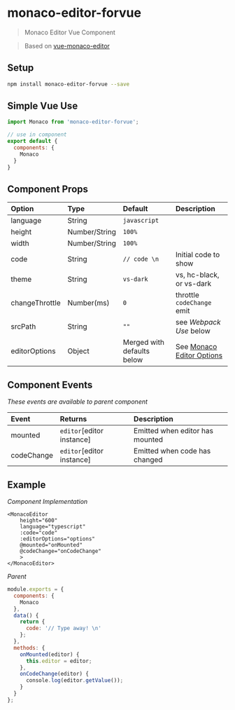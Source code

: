 # monaco-editor-forvue

> Monaco Editor Vue Component

> Based on [vue-monaco-editor](https://github.com/matt-oconnell/vue-monaco-editor)


## Setup

``` bash
npm install monaco-editor-forvue --save
```

## Simple Vue Use

```js
import Monaco from 'monaco-editor-forvue';

// use in component
export default {
  components: {
    Monaco
  }
}
```

## Component Props

| Option        | Type          | Default | Description
|:-------------|:-------------|:-------|:-------|
| language      | String        | `javascript` | |
| height        | Number/String | `100%` ||
| width | Number/String | `100%` ||
| code | String | `// code \n` | Initial code to show |
| theme | String | `vs-dark` | vs, hc-black, or vs-dark |
| changeThrottle | Number(ms) | `0` |  throttle `codeChange` emit |
|srcPath| String | `""` | see *Webpack Use* below
| editorOptions | Object | Merged with defaults below | See [Monaco Editor Options](https://microsoft.github.io/monaco-editor/api/interfaces/monaco.editor.ieditorconstructionoptions.html) |

## Component Events

*These events are available to parent component*

| Event        | Returns          | Description
|:-------------|:-------------|:-------|
|mounted|`editor`[editor instance]|Emitted when editor has mounted|
|codeChange|`editor`[editor instance]|Emitted when code has changed|

## Example

*Component Implementation*
```vue
<MonacoEditor
    height="600"
    language="typescript"
    :code="code"
    :editorOptions="options"
    @mounted="onMounted"
    @codeChange="onCodeChange"
    >
</MonacoEditor>
```

*Parent*
```js
module.exports = {
  components: {
    Monaco
  },
  data() {
    return {
      code: '// Type away! \n'
    };
  },
  methods: {
    onMounted(editor) {
      this.editor = editor;
    },
    onCodeChange(editor) {
      console.log(editor.getValue());
    }
  }
};
```
